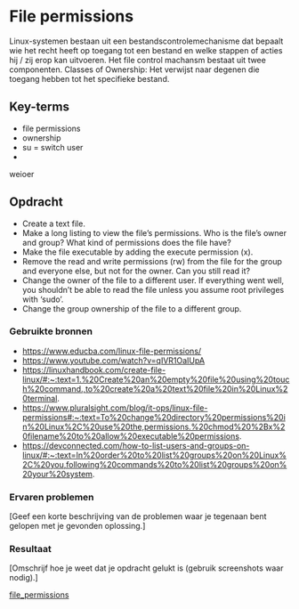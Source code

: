 # File permissions
Linux-systemen bestaan uit een bestandscontrolemechanisme dat bepaalt wie het recht heeft op toegang tot een bestand en welke stappen of acties hij / zij erop kan uitvoeren. Het file control machansm bestaat uit twee componenten. Classes of Ownership: Het verwijst naar degenen die toegang hebben tot het specifieke bestand.  

## Key-terms
-   file permissions
-   ownership
-   su  = switch user
-
weioer

## Opdracht
-   Create a text file.  
-   Make a long listing to view the file’s permissions. Who is the file’s owner and group? What kind of permissions does the file have?  
-   Make the file executable by adding the execute permission (x).
-   Remove the read and write permissions (rw) from the file for the group and everyone else, but not for the owner. Can you still read it?
-   Change the owner of the file to a different user. If everything went well, you shouldn’t be able to read the file unless you assume root privileges with ‘sudo’.
-   Change the group ownership of the file to a different group.

### Gebruikte bronnen
-   https://www.educba.com/linux-file-permissions/  
-   https://www.youtube.com/watch?v=qIVR1OaIUpA  
-   https://linuxhandbook.com/create-file-linux/#:~:text=1.%20Create%20an%20empty%20file%20using%20touch%20command.,to%20create%20a%20text%20file%20in%20Linux%20terminal.
-   https://www.pluralsight.com/blog/it-ops/linux-file-permissions#:~:text=To%20change%20directory%20permissions%20in%20Linux%2C%20use%20the,permissions.%20chmod%20%2Bx%20filename%20to%20allow%20executable%20permissions.  
-   https://devconnected.com/how-to-list-users-and-groups-on-linux/#:~:text=In%20order%20to%20list%20groups%20on%20Linux%2C%20you,following%20commands%20to%20list%20groups%20on%20your%20system.


### Ervaren problemen
[Geef een korte beschrijving van de problemen waar je tegenaan bent gelopen met je gevonden oplossing.]

### Resultaat
[Omschrijf hoe je weet dat je opdracht gelukt is (gebruik screenshots waar nodig).]

[file_permissions](https://docs.google.com/document/d/1NYK73c-t4NvK4_64Yat2f5gfs86I5hFh/edit#)